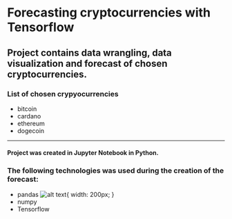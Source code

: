 # Forecasting cryptocurrencies with Tensorflow
## Project contains data wrangling, data visualization and forecast of chosen cryptocurrencies.

### List of chosen crypyocurrencies
* bitcoin
* cardano
* ethereum
* dogecoin

***
#### Project was created in Jupyter Notebook in Python.

### The following technologies was used during the creation of the forecast:
* pandas ![alt text](https://upload.wikimedia.org/wikipedia/commons/thumb/e/ed/Pandas_logo.svg/1200px-Pandas_logo.svg.png){ width: 200px; }
* numpy
* Tensorflow
